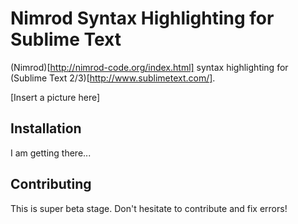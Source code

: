 Nimrod Syntax Highlighting for Sublime Text
===========================================

(Nimrod)[http://nimrod-code.org/index.html] syntax highlighting for (Sublime Text 2/3)[http://www.sublimetext.com/].

[Insert a picture here]

Installation
------------

I am getting there...


Contributing
------------

This is super beta stage. Don't hesitate to contribute and fix errors! 
